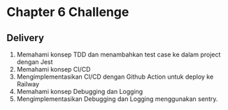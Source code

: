 # Chapter 6 Challenge

## Delivery
  1. Memahami konsep TDD dan menambahkan test case ke dalam project dengan Jest
  2. Memahami konsep CI/CD
  3. Mengimplementasikan CI/CD dengan Github Action untuk deploy ke Railway
  4. Memahami konsep Debugging dan Logging
  5. Mengimplementasikan Debugging dan Logging menggunakan sentry.